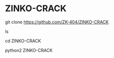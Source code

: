 # ZINKO-CRACK

git clone https://github.com/ZK-404/ZINKO-CRACK

ls

cd ZINKO-CRACK

python2 ZINKO-CRACK
